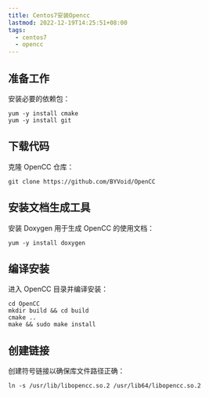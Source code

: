 ```yaml
---
title: Centos7安装Opencc
lastmod: 2022-12-19T14:25:51+08:00
tags:
  - centos7
  - opencc
---
```



## 准备工作

安装必要的依赖包：

```shell
yum -y install cmake
yum -y install git
```

## 下载代码

克隆 OpenCC 仓库：

```shell
git clone https://github.com/BYVoid/OpenCC
```

## 安装文档生成工具

安装 Doxygen 用于生成 OpenCC 的使用文档：

```shell
yum -y install doxygen
```

## 编译安装

进入 OpenCC 目录并编译安装：

```shell
cd OpenCC
mkdir build && cd build
cmake ..
make && sudo make install
```

## 创建链接

创建符号链接以确保库文件路径正确：

```shell
ln -s /usr/lib/libopencc.so.2 /usr/lib64/libopencc.so.2
```

